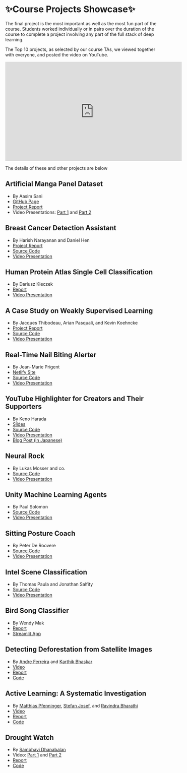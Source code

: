 # ✨Course Projects Showcase✨

The final project is the most important as well as the most fun part of the course.
Students worked individually or in pairs over the duration of the course to complete a project involving any part of the full stack of deep learning.

The Top 10 projects, as selected by our course TAs, we viewed together with everyone, and posted the video on YouTube.

<iframe width="560" height="315" src="https://www.youtube.com/embed/5LYD7YpfKlA" frameborder="0" allow="accelerometer; autoplay; clipboard-write; encrypted-media; gyroscope; picture-in-picture" allowfullscreen></iframe>

The details of these and other projects are below

## Artificial Manga Panel Dataset
- By Aasim Sani
- [GitHub Page](https://aasimsani.github.io/artificial_manga_panel_dataset/)
- [Project Report](https://github.com/aasimsani/artificial_manga_panel_dataset/)
- Video Presentations: [Part 1](https://www.loom.com/share/6836ea54eeee4772ae8f20465d329c3f) and [Part 2](https://www.loom.com/share/cf0bd5d5db6d461f9bb0e3b051a32842)

## Breast Cancer Detection Assistant
- By Harish Narayanan and Daniel Hen
- [Project Report](http://scancer.org/about/)
- [Source Code](https://github.com/scancer-org)
- [Video Presentation](https://www.youtube.com/watch?v=PWFhQx7qzsc)

## Human Protein Atlas Single Cell Classification
- By Dariusz Kleczek
- [Report](https://www.kaggle.com/c/hpa-single-cell-image-classification/discussion/238365)
- [Video Presentation](https://www.loom.com/share/6638a45d98b046af95ba1683257aed9c)

## A Case Study on Weakly Supervised Learning
- By Jacques Thibodeau, Arian Pasquali, and Kevin Koehncke
- [Project Report](https://docs.google.com/document/d/1oRHR_fUFEEYFOyHkR0sqv50XQFplEhcQhY0QrMw4z7s/)
- [Source Code](https://github.com/JayThibs/Weak-Supervised-Learning-Case-Study)
- [Video Presentation](https://www.loom.com/share/8540e2519c634f43a6ff240fd0d0722c)

## Real-Time Nail Biting Alerter
- By Jean-Marie Prigent
- [Netlify Site](https://nailbiting-alerter.netlify.app/)
- [Source Code](https://gitlab.com/optik12/nail-biter/)
- [Video Presentation](https://www.loom.com/share/9a5309ab6cb247e7943e76cffb69f628)

## YouTube Highlighter for Creators and Their Supporters
- By Keno Harada
- [Slides](https://docs.google.com/presentation/d/13_8AKib5zc7VNdIf08_1vzFJZQRqmQI5Lo7zDWPhBx8/edit?usp=sharing)
- [Source Code](https://github.com/kenoharada/YouTube-Highlight)
- [Video Presentation](https://drive.google.com/file/d/1huN_bhuCTEW3P5YHYDaU79DNE5I57iBP/view?usp=sharing)
- [Blog Post (in Japanese)](https://qiita.com/Keno_dl/items/530730c3c2c44e568867)

## Neural Rock
- By Lukas Mosser and co.
- [Source Code](https://github.com/LukasMosser/neural_rock_typing)
- [Video Presentation](https://www.loom.com/share/95a3200af6b7405c9f59f1fe67da5bbe)

## Unity Machine Learning Agents
- By Paul Solomon
- [Source Code](https://github.com/solpaul/fsdl-unity-project)
- [Video Presentation](https://www.loom.com/share/7f53e82ec20b4a999af05e1ca3bfcb4b)

## Sitting Posture Coach
- By Peter De Roovere
- [Source Code](https://github.com/pderoovere/sitting-posture-coach)
- [Video Presentation](https://vimeo.com/549610959)

## Intel Scene Classification
- By Thomas Paula and Jonathan Salfity
- [Source Code](https://github.com/tspthomas/fsdl2021_project)
- [Video Presentation](https://www.youtube.com/watch?v=IRCdqQslQbU)

## Bird Song Classifier
- By Wendy Mak
- [Report](https://www.notion.so/wwymak/Bird-song-classifier-report-65e8d55f5b384d648216084c699e623c)
- [Streamlit App](https://share.streamlit.io/wwymak/birdsong_recognition/main/deploy/audio_app.py)

## Detecting Deforestation from Satellite Images
- By [Andre Ferreira](https://andrecnf.com) and [Karthik Bhaskar](https://www.kbhaskar.com/)
- [Video](https://www.loom.com/share/365d412db3a0474ba46d4fdd7f4c5494)
- [Report](https://towardsdatascience.com/detecting-deforestation-from-satellite-images-7aa6dfbd9f61)
- [Code](https://github.com/karthikraja95/fsdl_deforestation_detection)

## Active Learning: A Systematic Investigation
- By [Matthias Pfenninger](https://www.linkedin.com/in/matthiaspfenninger/), [Stefan Josef](https://www.linkedin.com/in/stefan-j-7a5a6b120/), and [Ravindra Bharathi](https://www.linkedin.com/in/sravindrabharathi/)
- [Video](https://www.loom.com/share/05847811503343618f6d93b70e4ef285)
- [Report](https://docs.google.com/document/d/1NwMoBVkpCjE30-w7Y2Qt5ATAwVxJVEjJJ_trMBg8q7U/)
- [Code](https://github.com/ravindrabharathi/fsdl-active-learning2)

## Drought Watch
- By [Sambhavi Dhanabalan](https://www.linkedin.com/in/sambhavi-dhanabalan/)
- Video: [Part 1](https://www.loom.com/share/f23cfa1734c843d4bea68fd8112b19f9) and [Part 2](https://www.loom.com/share/1e73c9bf4d1a46a19dbcc793693947f2)
- [Report](https://share.streamlit.io/sambhavipd/droughtwatch/droughtwatch.py)
- [Code](https://github.com/SambhaviPD/droughtwatch)
